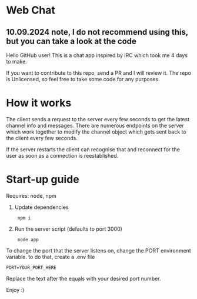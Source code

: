 # Web Chat

## 10.09.2024 note, I do not recommend using this, but you can take a look at the code

Hello GitHub user! This is a chat app inspired by IRC which took me 4 days to make.

If you want to contribute to this repo, send a PR and I will review it. The repo is Unlicensed, so feel free to take some code for any purposes.

# How it works

The client sends a request to the server every few seconds to get the latest channel info and messages.
There are numerous endpoints on the server which work together to modify the channel object which gets sent back to the client every few seconds.

If the server restarts the client can recognise that and reconnect for the user as soon as a connection is reestablished.

# Start-up guide

Requires: node, npm

1. Update dependencies

        npm i
    
2. Run the server script (defaults to port 3000)

    
        node app
    
    
To change the port that the server listens on, change the PORT environment variable.
to do that, create a .env file

    PORT=YOUR_PORT_HERE
    
Replace the text after the equals with your desired port number.

Enjoy :)
